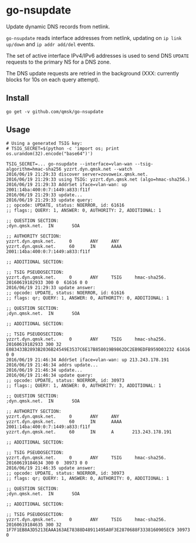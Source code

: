 # go-nsupdate
Update dynamic DNS records from netlink.

`go-nsupdate` reads interface addresses from netlink, updating on `ip link up/down` and `ip addr add/del` events.

The set of active interface IPv4/IPv6 addresses is used to send DNS `UPDATE` requests to the primary NS for a DNS zone.

The DNS update requests are retried in the background (XXX: currently blocks for 10s on each query attempt).

## Install

    go get -v github.com/qmsk/go-nsupdate

## Usage

    
    # Using a generated TSIG key:
    # TSIG_SECRET=$(python -c 'import os; print os.urandom(32).encode("base64")')
    
    TSIG_SECRET=... go-nsupdate --interface=vlan-wan --tsig-algorithm=hmac-sha256 yzzrt.dyn.qmsk.net --watch
    2016/06/19 21:29:33 discover server=zovoweix.qmsk.net.
    2016/06/19 21:29:33 using TSIG: yzzrt.dyn.qmsk.net (algo=hmac-sha256.)
    2016/06/19 21:29:33 AddrSet iface=vlan-wan: up 2001:14ba:400:0:7:1449:a833:f11f
    2016/06/19 21:29:33 update...
    2016/06/19 21:29:33 update query:
    ;; opcode: UPDATE, status: NOERROR, id: 61616
    ;; flags:; QUERY: 1, ANSWER: 0, AUTHORITY: 2, ADDITIONAL: 1

    ;; QUESTION SECTION:
    ;dyn.qmsk.net.  IN       SOA

    ;; AUTHORITY SECTION:
    yzzrt.dyn.qmsk.net.     0       ANY     ANY
    yzzrt.dyn.qmsk.net.     60      IN      AAAA    2001:14ba:400:0:7:1449:a833:f11f

    ;; ADDITIONAL SECTION:

    ;; TSIG PSEUDOSECTION:
    yzzrt.dyn.qmsk.net.     0       ANY     TSIG     hmac-sha256. 20160619182933 300 0  61616 0 0 
    2016/06/19 21:29:33 update answer:
    ;; opcode: UPDATE, status: NOERROR, id: 61616
    ;; flags: qr; QUERY: 1, ANSWER: 0, AUTHORITY: 0, ADDITIONAL: 1

    ;; QUESTION SECTION:
    ;dyn.qmsk.net.  IN       SOA

    ;; ADDITIONAL SECTION:

    ;; TSIG PSEUDOSECTION:
    yzzrt.dyn.qmsk.net.     0       ANY     TSIG     hmac-sha256. 20160619182933 300 32 E083433B2893B2036B24549E3537C6E17B858019B9862DC2EB9EDFB959D03232 61616 0 0 
    2016/06/19 21:46:34 AddrSet iface=vlan-wan: up 213.243.178.191
    2016/06/19 21:46:34 addrs update...
    2016/06/19 21:46:34 update...
    2016/06/19 21:46:34 update query:
    ;; opcode: UPDATE, status: NOERROR, id: 30973
    ;; flags:; QUERY: 1, ANSWER: 0, AUTHORITY: 3, ADDITIONAL: 1

    ;; QUESTION SECTION:
    ;dyn.qmsk.net.  IN       SOA

    ;; AUTHORITY SECTION:
    yzzrt.dyn.qmsk.net.     0       ANY     ANY
    yzzrt.dyn.qmsk.net.     60      IN      AAAA    2001:14ba:400:0:7:1449:a833:f11f
    yzzrt.dyn.qmsk.net.     60      IN      A       213.243.178.191

    ;; ADDITIONAL SECTION:

    ;; TSIG PSEUDOSECTION:
    yzzrt.dyn.qmsk.net.     0       ANY     TSIG     hmac-sha256. 20160619184634 300 0  30973 0 0 
    2016/06/19 21:46:35 update answer:
    ;; opcode: UPDATE, status: NOERROR, id: 30973
    ;; flags: qr; QUERY: 1, ANSWER: 0, AUTHORITY: 0, ADDITIONAL: 1

    ;; QUESTION SECTION:
    ;dyn.qmsk.net.  IN       SOA

    ;; ADDITIONAL SECTION:

    ;; TSIG PSEUDOSECTION:
    yzzrt.dyn.qmsk.net.     0       ANY     TSIG     hmac-sha256. 20160619184635 300 32 1F7F1EB8A3D5213EAAA163AE78388D48911495A0F3E2870688F3338160905EC9 30973 0

